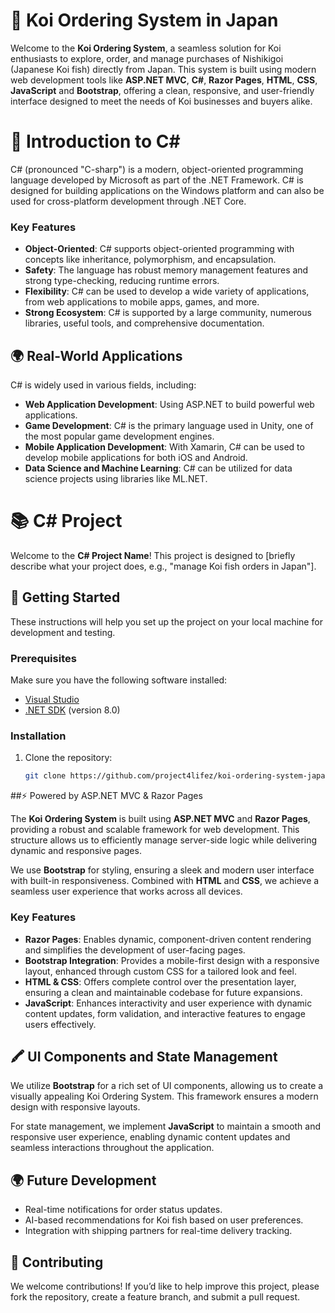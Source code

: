 # 🎏 Koi Ordering System in Japan

Welcome to the **Koi Ordering System**, a seamless solution for Koi enthusiasts to explore, order, and manage purchases of Nishikigoi (Japanese Koi fish) directly from Japan. This system is built using modern web development tools like **ASP.NET MVC**, **C#**, **Razor Pages**, **HTML**, **CSS**, **JavaScript** and **Bootstrap**, offering a clean, responsive, and user-friendly interface designed to meet the needs of Koi businesses and buyers alike.

# 🌟 Introduction to C#

C# (pronounced "C-sharp") is a modern, object-oriented programming language developed by Microsoft as part of the .NET Framework. C# is designed for building applications on the Windows platform and can also be used for cross-platform development through .NET Core.

### Key Features

- **Object-Oriented**: C# supports object-oriented programming with concepts like inheritance, polymorphism, and encapsulation.
- **Safety**: The language has robust memory management features and strong type-checking, reducing runtime errors.
- **Flexibility**: C# can be used to develop a wide variety of applications, from web applications to mobile apps, games, and more.
- **Strong Ecosystem**: C# is supported by a large community, numerous libraries, useful tools, and comprehensive documentation.

## 🌍 Real-World Applications

C# is widely used in various fields, including:

- **Web Application Development**: Using ASP.NET to build powerful web applications.
- **Game Development**: C# is the primary language used in Unity, one of the most popular game development engines.
- **Mobile Application Development**: With Xamarin, C# can be used to develop mobile applications for both iOS and Android.
- **Data Science and Machine Learning**: C# can be utilized for data science projects using libraries like ML.NET.

# 📚 C# Project 

Welcome to the **C# Project Name**! This project is designed to [briefly describe what your project does, e.g., "manage Koi fish orders in Japan"]. 

## 🚀 Getting Started

These instructions will help you set up the project on your local machine for development and testing.

### Prerequisites

Make sure you have the following software installed:

- [Visual Studio](https://visualstudio.microsoft.com/)
- [.NET SDK](https://dotnet.microsoft.com/download) (version 8.0)

### Installation

1. Clone the repository:
   ```bash
   git clone https://github.com/project4lifez/koi-ordering-system-japan.git


##⚡ Powered by ASP.NET MVC & Razor Pages

The **Koi Ordering System** is built using **ASP.NET MVC** and **Razor Pages**, providing a robust and scalable framework for web development. This structure allows us to efficiently manage server-side logic while delivering dynamic and responsive pages.

We use **Bootstrap** for styling, ensuring a sleek and modern user interface with built-in responsiveness. Combined with **HTML** and **CSS**, we achieve a seamless user experience that works across all devices.

### Key Features

- **Razor Pages**: Enables dynamic, component-driven content rendering and simplifies the development of user-facing pages.
- **Bootstrap Integration**: Provides a mobile-first design with a responsive layout, enhanced through custom CSS for a tailored look and feel.
- **HTML & CSS**: Offers complete control over the presentation layer, ensuring a clean and maintainable codebase for future expansions.
- **JavaScript**: Enhances interactivity and user experience with dynamic content updates, form validation, and interactive features to engage users effectively.

## 🖍️ UI Components and State Management

We utilize **Bootstrap** for a rich set of UI components, allowing us to create a visually appealing Koi Ordering System. This framework ensures a modern design with responsive layouts. 

For state management, we implement **JavaScript** to maintain a smooth and responsive user experience, enabling dynamic content updates and seamless interactions throughout the application.


## 🌍 Future Development

- Real-time notifications for order status updates.
- AI-based recommendations for Koi fish based on user preferences.
- Integration with shipping partners for real-time delivery tracking.

## 🤝 Contributing

We welcome contributions! If you’d like to help improve this project, please fork the repository, create a feature branch, and submit a pull request.





